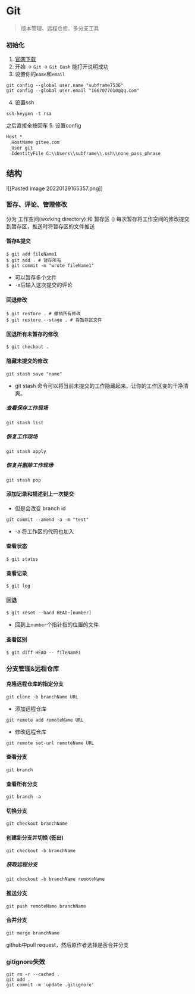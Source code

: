 # Git
> 版本管理、远程仓库、多分支工具

### 初始化
1. [官网下载](https://git-scm.com/downloads)
2. 开始 -> `Git` -> `Git Bash` 能打开说明成功
3. 设置你的`name`和`email`
```shell
git config --global user.name "subframe7536"
git config --global user.email "1667077010@qq.com"
```
4. 设置ssh
```shell
ssh-keygen -t rsa
```
之后直接全按回车
5. 设置config
```txt
Host *
  HostName gitee.com
  User git
  IdentityFile C:\\Users\\subframe\\.ssh\\none_pass_phrase
```
## 结构
![[Pasted image 20220129165357.png]]
### 暂存、评论、管理修改
分为 工作空间(working directory) 和 暂存区 ()
每次暂存将工作空间的修改提交到暂存区，推送时将暂存区的文件推送
#### 暂存&提交
```shell
$ git add fileName1
$ git add . # 暂存所有
$ git commit -m "wrote fileName1"
```
- 可以暂存多个文件
- `-m`后输入这次提交的评论
#### 回退修改
```shell
$ git restore . # 撤销所有修改
$ git restore --stage . # 将暂存区文件
```
#### 回退所有未暂存的修改
```shell
$ git checkout .
```
#### 隐藏未提交的修改
```shell
git stash save "name"
```
- git stash 命令可以将当前未提交的工作隐藏起来。让你的工作区变的干净清爽。
##### 查看保存工作现场
```shell
git stash list
```
##### 恢复工作现场
```shell
git stash apply 
```
##### 恢复并删除工作现场
```shell
git stash pop
```
#### 添加记录和描述到上一次提交
- 但是会改变 branch id
```shell
git commit --amend -a -m "test"
```
- -a 将工作区的代码也加入
#### 查看状态
```shell
$ git status
```
#### 查看记录
```shell
$ git log
```
#### 回退
```shell
$ git reset --hard HEAD~[number]
```
- 回到上`number`个指针指的位置的文件
#### 查看区别
```shell
$ git diff HEAD -- fileName1
```
### 分支管理&远程仓库
#### 克隆远程仓库的指定分支
```shell
git clone -b branchName URL
```
- 添加远程仓库
```shell
git remote add remoteName URL
```
- 修改远程仓库
```shell
git remote set-url remoteName URL
```
#### 查看分支
```shell
git branch
```
#### 查看所有分支
```shell
git branch -a
```
#### 切换分支
```shell
git checkout branchName
```
#### 创建新分支并切换 (签出)
```shell
git checkout -b branchName
```
##### 获取远程分支
```shell
git checkout -b branchName remoteName
```
#### 推送分支
```shell
git push remoteName branchName
```
#### 合并分支
```shell
git merge branchName
```
github中pull request，然后原作者选择是否合并分支
### gitignore失效
```shell
git rm -r --cached .
git add .
git commit -m 'update .gitignore'
```